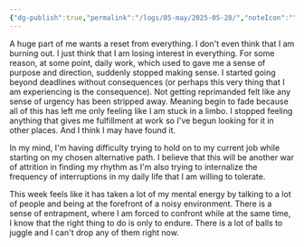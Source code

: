 ```yaml
---
{"dg-publish":true,"permalink":"/logs/05-may/2025-05-28/","noteIcon":"","created":"2025-05-28"}
---
```


A huge part of me wants a reset from everything. I don't even think that I am burning out. I just think that I am losing interest in everything. For some reason, at some point, daily work, which used to gave me a sense of purpose and direction, suddenly stopped making sense. I started going beyond deadlines without consequences (or perhaps this very thing that I am experiencing is the consequence). Not getting reprimanded felt like any sense of urgency has been stripped away. Meaning begin to fade because all of this has left me only feeling like I am stuck in a limbo. I stopped feeling anything that gives me fulfillment at work so I've begun looking for it in other places. And I think I may have found it.

In my mind, I'm having difficulty trying to hold on to my current job while starting on my chosen alternative path. I believe that this will be another war of attrition in finding my rhythm as I'm also trying to internalize the frequency of interruptions in my daily life that I am willing to tolerate.

This week feels like it has taken a lot of my mental energy by talking to a lot of people and being at the forefront of a noisy environment. There is a sense of entrapment, where I am forced to confront while at the same time, I know that the right thing to do is only to endure. There is a lot of balls to juggle and I can't drop any of them right now.